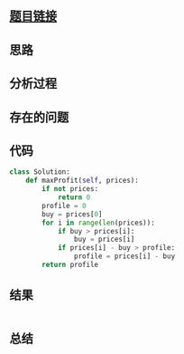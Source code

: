[//]: # (@Author  : xu.junpeng)
[//]: # (@Time    : 2020/5/19 10:29 下午)
## [题目链接](https://leetcode.com/problems/best-time-to-buy-and-sell-stock/)

## 思路

## 分析过程

## 存在的问题

## 代码
```python
class Solution:
    def maxProfit(self, prices):
        if not prices:
            return 0
        profile = 0
        buy = prices[0]
        for i in range(len(prices)):
            if buy > prices[i]:
                buy = prices[i]
            if prices[i] - buy > profile:
                profile = prices[i] - buy
        return profile
```

## 结果
```

```
## 总结


